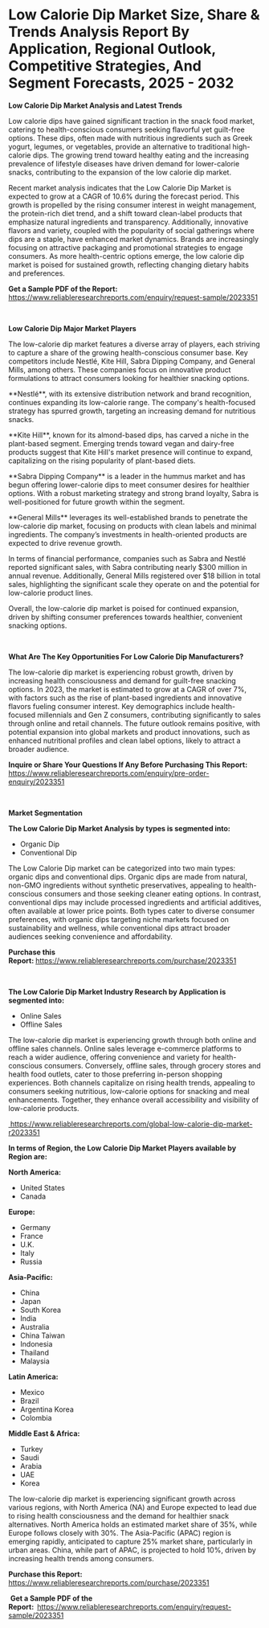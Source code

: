 <p><h1>Low Calorie Dip Market Size, Share & Trends Analysis Report By Application, Regional Outlook, Competitive Strategies, And Segment Forecasts, 2025 - 2032</h1></p><p><strong>Low Calorie Dip Market Analysis and Latest Trends</strong></p>
<p><p>Low calorie dips have gained significant traction in the snack food market, catering to health-conscious consumers seeking flavorful yet guilt-free options. These dips, often made with nutritious ingredients such as Greek yogurt, legumes, or vegetables, provide an alternative to traditional high-calorie dips. The growing trend toward healthy eating and the increasing prevalence of lifestyle diseases have driven demand for lower-calorie snacks, contributing to the expansion of the low calorie dip market.</p><p>Recent market analysis indicates that the Low Calorie Dip Market is expected to grow at a CAGR of 10.6% during the forecast period. This growth is propelled by the rising consumer interest in weight management, the protein-rich diet trend, and a shift toward clean-label products that emphasize natural ingredients and transparency. Additionally, innovative flavors and variety, coupled with the popularity of social gatherings where dips are a staple, have enhanced market dynamics. Brands are increasingly focusing on attractive packaging and promotional strategies to engage consumers. As more health-centric options emerge, the low calorie dip market is poised for sustained growth, reflecting changing dietary habits and preferences.</p></p>
<p><strong>Get a Sample PDF of the Report:&nbsp;</strong> <a href="https://www.reliableresearchreports.com/enquiry/request-sample/2023351?utm_campaign=3129&utm_medium=2&utm_source=Github&utm_content=ia&utm_term=16042025&utm_id=low-calorie-dip">https://www.reliableresearchreports.com/enquiry/request-sample/2023351</a></p>
<p>&nbsp;</p>
<p><strong>Low Calorie Dip Major Market Players</strong></p>
<p><p>The low-calorie dip market features a diverse array of players, each striving to capture a share of the growing health-conscious consumer base. Key competitors include Nestlé, Kite Hill, Sabra Dipping Company, and General Mills, among others. These companies focus on innovative product formulations to attract consumers looking for healthier snacking options.</p><p>**Nestlé**, with its extensive distribution network and brand recognition, continues expanding its low-calorie range. The company's health-focused strategy has spurred growth, targeting an increasing demand for nutritious snacks. </p><p>**Kite Hill**, known for its almond-based dips, has carved a niche in the plant-based segment. Emerging trends toward vegan and dairy-free products suggest that Kite Hill's market presence will continue to expand, capitalizing on the rising popularity of plant-based diets.</p><p>**Sabra Dipping Company** is a leader in the hummus market and has begun offering lower-calorie dips to meet consumer desires for healthier options. With a robust marketing strategy and strong brand loyalty, Sabra is well-positioned for future growth within the segment.</p><p>**General Mills** leverages its well-established brands to penetrate the low-calorie dip market, focusing on products with clean labels and minimal ingredients. The company’s investments in health-oriented products are expected to drive revenue growth.</p><p>In terms of financial performance, companies such as Sabra and Nestlé reported significant sales, with Sabra contributing nearly $300 million in annual revenue. Additionally, General Mills registered over $18 billion in total sales, highlighting the significant scale they operate on and the potential for low-calorie product lines.</p><p>Overall, the low-calorie dip market is poised for continued expansion, driven by shifting consumer preferences towards healthier, convenient snacking options.</p></p>
<p>&nbsp;</p>
<p><strong>What Are The Key Opportunities For Low Calorie Dip Manufacturers?</strong></p>
<p><p>The low-calorie dip market is experiencing robust growth, driven by increasing health consciousness and demand for guilt-free snacking options. In 2023, the market is estimated to grow at a CAGR of over 7%, with factors such as the rise of plant-based ingredients and innovative flavors fueling consumer interest. Key demographics include health-focused millennials and Gen Z consumers, contributing significantly to sales through online and retail channels. The future outlook remains positive, with potential expansion into global markets and product innovations, such as enhanced nutritional profiles and clean label options, likely to attract a broader audience.</p></p>
<p><strong>Inquire or Share Your Questions If Any Before Purchasing This Report:</strong> <a href="https://www.reliableresearchreports.com/enquiry/pre-order-enquiry/2023351?utm_campaign=3129&utm_medium=2&utm_source=Github&utm_content=ia&utm_term=16042025&utm_id=low-calorie-dip">https://www.reliableresearchreports.com/enquiry/pre-order-enquiry/2023351</a></p>
<p>&nbsp;</p>
<p><strong>Market Segmentation</strong></p>
<p><strong>The Low Calorie Dip Market Analysis by types is segmented into:</strong></p>
<p><ul><li>Organic Dip</li><li>Conventional Dip</li></ul></p>
<p><p>The Low Calorie Dip market can be categorized into two main types: organic dips and conventional dips. Organic dips are made from natural, non-GMO ingredients without synthetic preservatives, appealing to health-conscious consumers and those seeking cleaner eating options. In contrast, conventional dips may include processed ingredients and artificial additives, often available at lower price points. Both types cater to diverse consumer preferences, with organic dips targeting niche markets focused on sustainability and wellness, while conventional dips attract broader audiences seeking convenience and affordability.</p></p>
<p><strong>Purchase this Report:&nbsp;</strong><a href="https://www.reliableresearchreports.com/purchase/2023351?utm_campaign=3129&utm_medium=2&utm_source=Github&utm_content=ia&utm_term=16042025&utm_id=low-calorie-dip">https://www.reliableresearchreports.com/purchase/2023351</a></p>
<p>&nbsp;</p>
<p><strong>The Low Calorie Dip Market Industry Research by Application is segmented into:</strong></p>
<p><ul><li>Online Sales</li><li>Offline Sales</li></ul></p>
<p><p>The low-calorie dip market is experiencing growth through both online and offline sales channels. Online sales leverage e-commerce platforms to reach a wider audience, offering convenience and variety for health-conscious consumers. Conversely, offline sales, through grocery stores and health food outlets, cater to those preferring in-person shopping experiences. Both channels capitalize on rising health trends, appealing to consumers seeking nutritious, low-calorie options for snacking and meal enhancements. Together, they enhance overall accessibility and visibility of low-calorie products.</p></p>
<p><a href="https://www.reliableresearchreports.com/global-low-calorie-dip-market-r2023351?utm_campaign=3129&utm_medium=2&utm_source=Github&utm_content=ia&utm_term=16042025&utm_id=low-calorie-dip">&nbsp;https://www.reliableresearchreports.com/global-low-calorie-dip-market-r2023351</a></p>
<p><strong>In terms of Region, the Low Calorie Dip Market Players available by Region are:</strong></p>
<p>
    <p> <strong> North America: </strong>
        <ul>
            <li>United States</li>
            <li>Canada</li>
        </ul>
        </p> 
    <p> <strong> Europe: </strong>
        <ul>
            <li>Germany</li>
            <li>France</li>
            <li>U.K.</li>
            <li>Italy</li>
            <li>Russia</li>
        </ul>
        </p> 
    <p> <strong> Asia-Pacific: </strong>
        <ul>
            <li>China</li>
            <li>Japan</li>
            <li>South Korea</li>
            <li>India</li>
            <li>Australia</li>
            <li>China Taiwan</li>
            <li>Indonesia</li>
            <li>Thailand</li>
            <li>Malaysia</li>
        </ul>
        </p> 
    <p> <strong> Latin America: </strong>
        <ul>
            <li>Mexico</li>
            <li>Brazil</li>
            <li>Argentina Korea</li>
            <li>Colombia</li>
        </ul>
        </p> 
    <p> <strong> Middle East & Africa: </strong>
        <ul>
            <li>Turkey</li>
            <li>Saudi</li>
            <li>Arabia</li>
            <li>UAE</li>
            <li>Korea</li>
        </ul>
    </p>
    </p>
<p><p>The low-calorie dip market is experiencing significant growth across various regions, with North America (NA) and Europe expected to lead due to rising health consciousness and the demand for healthier snack alternatives. North America holds an estimated market share of 35%, while Europe follows closely with 30%. The Asia-Pacific (APAC) region is emerging rapidly, anticipated to capture 25% market share, particularly in urban areas. China, while part of APAC, is projected to hold 10%, driven by increasing health trends among consumers.</p></p>
<p><strong>Purchase this Report: </strong><a href="https://www.reliableresearchreports.com/purchase/2023351?utm_campaign=3129&utm_medium=2&utm_source=Github&utm_content=ia&utm_term=16042025&utm_id=low-calorie-dip">https://www.reliableresearchreports.com/purchase/2023351</a></p>
<p>&nbsp;<strong>Get a Sample PDF of the Report:&nbsp;&nbsp;</strong><a href="https://www.reliableresearchreports.com/enquiry/request-sample/2023351?utm_campaign=3129&utm_medium=2&utm_source=Github&utm_content=ia&utm_term=16042025&utm_id=low-calorie-dip">https://www.reliableresearchreports.com/enquiry/request-sample/2023351</a></p>
<p><strong></strong></p>
<p><p></p><p></p><p></p></p>